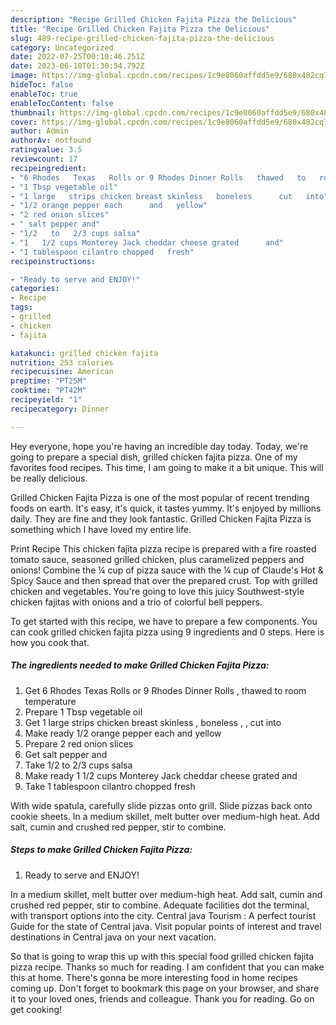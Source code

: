 ```yaml
---
description: "Recipe Grilled Chicken Fajita Pizza the Delicious"
title: "Recipe Grilled Chicken Fajita Pizza the Delicious"
slug: 489-recipe-grilled-chicken-fajita-pizza-the-delicious
category: Uncategorized
date: 2022-07-25T00:10:46.251Z
date: 2023-06-10T01:30:54.792Z
image: https://img-global.cpcdn.com/recipes/1c9e8060affdd5e9/680x482cq70/grilled-chicken-fajita-pizza-recipe-main-photo.jpg
hideToc: false
enableToc: true
enableTocContent: false
thumbnail: https://img-global.cpcdn.com/recipes/1c9e8060affdd5e9/680x482cq70/grilled-chicken-fajita-pizza-recipe-main-photo.jpg
cover: https://img-global.cpcdn.com/recipes/1c9e8060affdd5e9/680x482cq70/grilled-chicken-fajita-pizza-recipe-main-photo.jpg
author: Admin
authorAv: notfound
ratingvalue: 3.5
reviewcount: 17
recipeingredient:
- "6 Rhodes   Texas   Rolls or 9 Rhodes Dinner Rolls   thawed   to   room temperature"
- "1 Tbsp vegetable oil"
- "1 large   strips chicken breast skinless   boneless      cut   into"
- "1/2 orange pepper each      and   yellow"
- "2 red onion slices"
- " salt pepper and"
- "1/2   to   2/3 cups salsa"
- "1   1/2 cups Monterey Jack cheddar cheese grated      and"
- "1 tablespoon cilantro chopped   fresh"
recipeinstructions:

- "Ready to serve and ENJOY!"
categories:
- Recipe
tags:
- grilled
- chicken
- fajita

katakunci: grilled chicken fajita 
nutrition: 253 calories
recipecuisine: American
preptime: "PT25M"
cooktime: "PT42M"
recipeyield: "1"
recipecategory: Dinner

---
```



Hey everyone, hope you're having an incredible day today. Today, we're going to prepare a special dish, grilled chicken fajita pizza. One of my favorites food recipes. This time, I am going to make it a bit unique. This will be really delicious.

Grilled Chicken Fajita Pizza is one of the most popular of recent trending foods on earth. It's easy, it's quick, it tastes yummy. It's enjoyed by millions daily. They are fine and they look fantastic. Grilled Chicken Fajita Pizza is something which I have loved my entire life.

Print Recipe This chicken fajita pizza recipe is prepared with a fire roasted tomato sauce, seasoned grilled chicken, plus caramelized peppers and onions! Combine the ¼ cup of pizza sauce with the ¼ cup of Claude&#39;s Hot &amp; Spicy Sauce and then spread that over the prepared crust. Top with grilled chicken and vegetables. You&#39;re going to love this juicy Southwest-style chicken fajitas with onions and a trio of colorful bell peppers.


To get started with this recipe, we have to prepare a few components. You can cook grilled chicken fajita pizza using 9 ingredients and 0 steps. Here is how you cook that.

<!--inarticleads1-->

##### The ingredients needed to make Grilled Chicken Fajita Pizza:

1. Get 6 Rhodes   Texas   Rolls or 9 Rhodes Dinner Rolls ,  thawed   to   room temperature
1. Prepare 1 Tbsp vegetable oil
1. Get 1 large   strips chicken breast skinless ,  boneless ,   ,  cut   into
1. Make ready 1/2 orange pepper each      and   yellow
1. Prepare 2 red onion slices
1. Get  salt pepper and
1. Take 1/2   to   2/3 cups salsa
1. Make ready 1   1/2 cups Monterey Jack cheddar cheese grated      and
1. Take 1 tablespoon cilantro chopped   fresh


With wide spatula, carefully slide pizzas onto grill. Slide pizzas back onto cookie sheets. In a medium skillet, melt butter over medium-high heat. Add salt, cumin and crushed red pepper, stir to combine. 

<!--inarticleads2-->

##### Steps to make Grilled Chicken Fajita Pizza:


1. Ready to serve and ENJOY!

In a medium skillet, melt butter over medium-high heat. Add salt, cumin and crushed red pepper, stir to combine. Adequate facilities dot the terminal, with transport options into the city. Central java Tourism : A perfect tourist Guide for the state of Central java. Visit popular points of interest and travel destinations in Central java on your next vacation. 

So that is going to wrap this up with this special food grilled chicken fajita pizza recipe. Thanks so much for reading. I am confident that you can make this at home. There's gonna be more interesting food in home recipes coming up. Don't forget to bookmark this page on your browser, and share it to your loved ones, friends and colleague. Thank you for reading. Go on get cooking!
